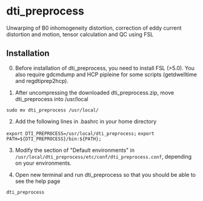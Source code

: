 # dti_preprocess
Unwarping of B0 inhomogeneity distortion, correction of eddy current distortion and motion, tensor calculation and QC using FSL

## Installation

0. Before installation of dti_preprocess, you need to install FSL (>5.0). You also require gdcmdump and HCP pipleine for some scripts (getdwelltime and regdtiprep2hcp).

1. After uncompressing the downloaded dti_preprocess.zip, move dti_preprocess into /usr/local 

  `sudo mv dti_preprocess /usr/local/`

2. Add the following lines in .bashrc in your home directory

  `export DTI_PREPROCESS=/usr/local/dti_preprocess;`
  `export PATH=${DTI_PREPROCESS}/bin:${PATH};`

3. Modify the section of "Default environments" in `/usr/local/dti_preprocess/etc/conf/dti_preprocess.conf`, depending on your environments. 

4. Open new terminal and run dti_preprocess so that you should be able to see the help page

  `dti_preprocess`


